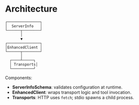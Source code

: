 # Architecture

```text
┌───────────────┐
│  ServerInfo   │
└──────┬────────┘
       │
       ▼
┌───────────────┐
│EnhancedClient │
└──────┬────────┘
       │
  ┌────┴─────┐
  │ Transports│
  └──────────┘
```

Components:

- **ServerInfoSchema**: validates configuration at runtime.
- **EnhancedClient**: wraps transport logic and tool invocation.
- **Transports**: HTTP uses `fetch`; stdio spawns a child process.
